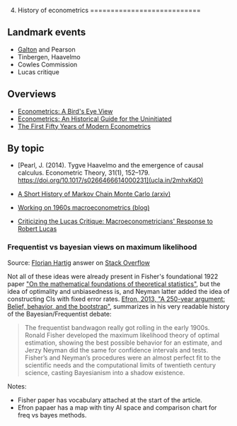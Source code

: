 4.  History of econometrics
===========================

## Landmark events

- [Galton](http://jse.amstat.org/v9n3/stanton.html) and Pearson 
- Tinbergen, Haavelmo
- Cowles Commission
- Lucas critique


## Overviews

- [Econometrics: A Bird's Eye View](http://ftp.iza.org/dp2458.pdf)
- [Econometrics: An Historical Guide for the Uninitiated](https://www.le.ac.uk/economics/research/RePEc/lec/leecon/dp14-05.pdf)
- [The First Fifty Years of Modern Econometrics](https://www.researchgate.net/publication/24119912_The_First_Fifty_Years_of_Modern_Econometrics)


## By topic

- [Pearl, J. (2014). Tygve Haavelmo and the emergence of causal calculus. Econometric Theory, 31(1), 152–179. https://doi.org/10.1017/s0266466614000231](ucla.in/2mhxKdO) 

- [A Short History of Markov Chain Monte Carlo (arxiv)](https://arxiv.org/pdf/0808.2902.pdf)

- [Working on 1960s macroeconometrics (blog)](https://beatricecherrier.wordpress.com/2018/10/15/working-on-1960s-macroeconometrics-theres-an-echo-on-the-line)

- [Criticizing the Lucas Critique: Macroeconometricians' Response to Robert Lucas](https://papers.ssrn.com/sol3/papers.cfm?abstract_id=2837766)

### Frequentist vs bayesian views on maximum likelihood

Source: [Florian Hartig](https://twitter.com/florianhartig)
answer on [Stack Overflow](https://stats.stackexchange.com/questions/180420/why-is-maximum-likelihood-estimation-considered-to-be-a-frequentist-technique/190695#190695)

Not all of these ideas were already present in Fisher's foundational 1922 paper ["On the mathematical foundations of theoretical statistics"](http://l.academicdirect.org/Horticulture/GAs/Refs/Fisher_1922_Estimation.pdf), but the idea of optimality and unbiasedness is, and Neyman latter added the idea of constructing CIs with fixed error rates. [Efron, 2013, "A 250-year argument: Belief, behavior, and the bootstrap"](http://citeseerx.ist.psu.edu/viewdoc/download?doi=10.1.1.306.4592&rep=rep1&type=pdf), summarizes in his very readable history of the Bayesian/Frequentist debate:

> The frequentist bandwagon really got rolling in the early 1900s. Ronald Fisher developed the maximum likelihood theory of optimal estimation, showing the best possible behavior for an estimate, and Jerzy Neyman did the same for confidence intervals and tests. Fisher’s and Neyman’s procedures were an almost perfect fit to the scientific needs and the computational limits of twentieth century science, casting Bayesianism into a shadow existence.

Notes:

- Fisher paper has vocabulary attached at the start of the article. 
- Efron papaer has a map with tiny AI space and comparison chart for 
  freq vs bayes methods.   